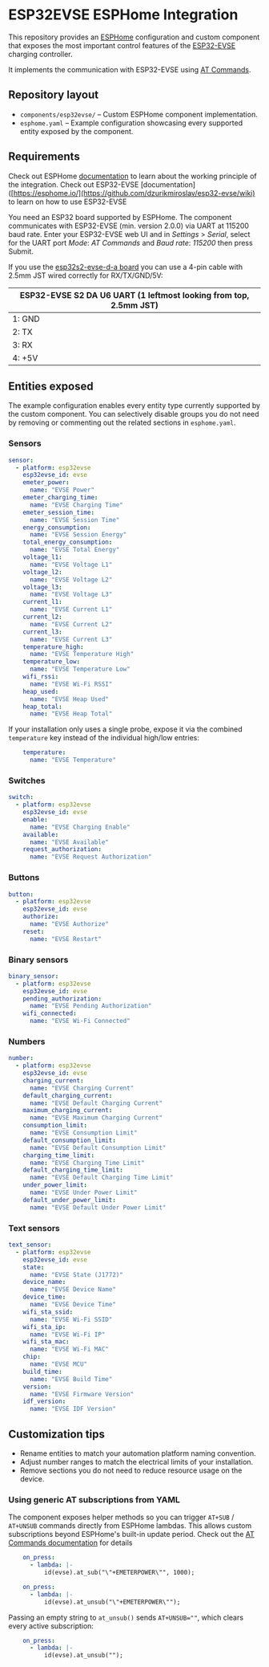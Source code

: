 # ESP32EVSE ESPHome Integration

This repository provides an [ESPHome](https://esphome.io/) configuration and custom
component that exposes the most important control features of the [ESP32-EVSE](https://github.com/dzurikmiroslav/esp32-evse) charging controller.

It implements the communication with ESP32-EVSE using [AT Commands](https://github.com/dzurikmiroslav/esp32-evse/wiki/AT-commands).

## Repository layout

- `components/esp32evse/` – Custom ESPHome component implementation.
- `esphome.yaml` – Example configuration showcasing every supported entity exposed
  by the component.

## Requirements

Check out ESPHome [documentation](https://esphome.io/) to learn about the working 
principle of the integration.
Check out ESP32-EVSE [documentation]([https://esphome.io/](https://github.com/dzurikmiroslav/esp32-evse/wiki) to learn on how to use ESP32-EVSE

You need an ESP32 board supported by ESPHome. The component communicates with ESP32-EVSE (min. version 2.0.0) via UART at 115200 baud rate. 
Enter your ESP32-EVSE web UI and in _Settings_ > _Serial_, select for the UART port _Mode_: _AT Commands_ and _Baud rate_: _115200_ then press Submit. 

If you use the [esp32s2-evse-d-a board](https://github.com/dzurikmiroslav/esp32-evse/wiki/ESP32-S2-DA) you can use a 4-pin cable with 2.5mm JST wired correctly for RX/TX/GND/5V:

| ESP32-EVSE S2 DA U6 UART (1 leftmost looking from top, 2.5mm JST) |
| -------- |
| 1: GND |
| 2: TX |
| 3: RX |
| 4: +5V |

## Entities exposed

The example configuration enables every entity type currently supported by the
custom component. You can selectively disable groups you do not need by removing
or commenting out the related sections in `esphome.yaml`.

### Sensors

```yaml
sensor:
  - platform: esp32evse
    esp32evse_id: evse
    emeter_power:
      name: "EVSE Power"
    emeter_charging_time:
      name: "EVSE Charging Time"
    emeter_session_time:
      name: "EVSE Session Time"
    energy_consumption:
      name: "EVSE Session Energy"
    total_energy_consumption:
      name: "EVSE Total Energy"
    voltage_l1:
      name: "EVSE Voltage L1"
    voltage_l2:
      name: "EVSE Voltage L2"
    voltage_l3:
      name: "EVSE Voltage L3"
    current_l1:
      name: "EVSE Current L1"
    current_l2:
      name: "EVSE Current L2"
    current_l3:
      name: "EVSE Current L3"
    temperature_high:
      name: "EVSE Temperature High"
    temperature_low:
      name: "EVSE Temperature Low"
    wifi_rssi:
      name: "EVSE Wi-Fi RSSI"
    heap_used:
      name: "EVSE Heap Used"
    heap_total:
      name: "EVSE Heap Total"
```
If your installation only uses a single probe, expose it via the combined ``temperature`` key instead of the individual high/low entries:

```yaml
    temperature:
      name: "EVSE Temperature"
```

### Switches

```yaml
switch:
  - platform: esp32evse
    esp32evse_id: evse
    enable:
      name: "EVSE Charging Enable"
    available:
      name: "EVSE Available"
    request_authorization:
      name: "EVSE Request Authorization"
```

### Buttons

```yaml
button:
  - platform: esp32evse
    esp32evse_id: evse
    authorize:
      name: "EVSE Authorize"
    reset:
      name: "EVSE Restart"
```

### Binary sensors

```yaml
binary_sensor:
  - platform: esp32evse
    esp32evse_id: evse
    pending_authorization:
      name: "EVSE Pending Authorization"
    wifi_connected:
      name: "EVSE Wi-Fi Connected"
```

### Numbers

```yaml
number:
  - platform: esp32evse
    esp32evse_id: evse
    charging_current:
      name: "EVSE Charging Current"
    default_charging_current:
      name: "EVSE Default Charging Current"
    maximum_charging_current:
      name: "EVSE Maximum Charging Current"
    consumption_limit:
      name: "EVSE Consumption Limit"
    default_consumption_limit:
      name: "EVSE Default Consumption Limit"
    charging_time_limit:
      name: "EVSE Charging Time Limit"
    default_charging_time_limit:
      name: "EVSE Default Charging Time Limit"
    under_power_limit:
      name: "EVSE Under Power Limit"
    default_under_power_limit:
      name: "EVSE Default Under Power Limit"
```

### Text sensors

```yaml
text_sensor:
  - platform: esp32evse
    esp32evse_id: evse
    state:
      name: "EVSE State (J1772)"
    device_name:
      name: "EVSE Device Name"
    device_time:
      name: "EVSE Device Time"
    wifi_sta_ssid:
      name: "EVSE Wi-Fi SSID"
    wifi_sta_ip:
      name: "EVSE Wi-Fi IP"
    wifi_sta_mac:
      name: "EVSE Wi-Fi MAC"
    chip:
      name: "EVSE MCU"
    build_time:
      name: "EVSE Build Time"
    version:
      name: "EVSE Firmware Version"
    idf_version:
      name: "EVSE IDF Version"
```

## Customization tips

- Rename entities to match your automation platform naming convention.
- Adjust number ranges to match the electrical limits of your installation.
- Remove sections you do not need to reduce resource usage on the device.

### Using generic AT subscriptions from YAML

The component exposes helper methods so you can trigger `AT+SUB` / `AT+UNSUB`
commands directly from ESPHome lambdas. This allows custom subscriptions beyond
ESPHome's built-in update period. Check out the [AT Commands documentation](https://github.com/dzurikmiroslav/esp32-evse/wiki/AT-commands)
for details

```yaml
    on_press:
      - lambda: |-
          id(evse).at_sub("\"+EMETERPOWER\"", 1000);

    on_press:
      - lambda: |-
          id(evse).at_unsub("\"+EMETERPOWER\"");
```

Passing an empty string to `at_unsub()` sends `AT+UNSUB=""`,
which clears every active subscription:

```yaml
    on_press:
      - lambda: |-
          id(evse).at_unsub("");
```


